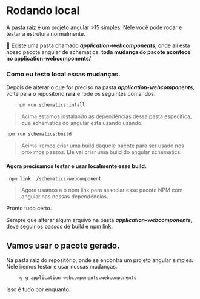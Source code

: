 # Rodando local

A pasta raiz é um projeto angular >15 simples. Nele você pode rodar e testar a estrutura normalmente.

📁 Existe uma pasta chamado ***application-webcomponents***, onde ali esta nosso pacote angular de schematics. **toda mudança do pacote acontece no application-webcomponents/**

### Como eu testo local essas mudanças.

Depois de alterar o que for preciso na pasta ***application-webcomponents***, volte para o repositório **raiz** e rode os seguintes comandos.

```bash
	npm run schematics:intall
```

> Acima estamos instalando as dependências dessa pasta especifica, que schematics do angular esta usando usando. 

```bash 
npm run schematics:build
```
> Acima iremos criar uma build daquele pacote para ser usado nos próximos passos. Ele vai criar uma build do angular schematics.

#### Agora precisamos testar e usar localmente esse build. 
```
 npm link ./schematics-webcomponent
```
> Agora usamos a o npm link para associar esse pacote NPM com angular nas nossas dependências.

Pronto tudo certo.

Sempre que alterar algum arquivo na pasta ***application-webcomponents***, deve seguir os passos de build e npm link. 

## Vamos usar o pacote gerado.

Na pasta raiz do repositório, onde se encontra um projeto angular simples.  Nele iremos testar e usar nossas mudanças.

```bash 
	ng g application-webcomponents:webcomponents
```


Isso é tudo por enquanto.
